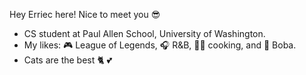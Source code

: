 Hey Erriec here! Nice to meet you 😎

- CS student at Paul Allen School, University of Washington.
- My likes: 🎮 League of Legends, 🎧 R&B, 👩‍🍳 cooking, and 🧋 Boba.
- Cats are the best :cat2: :two_hearts:
